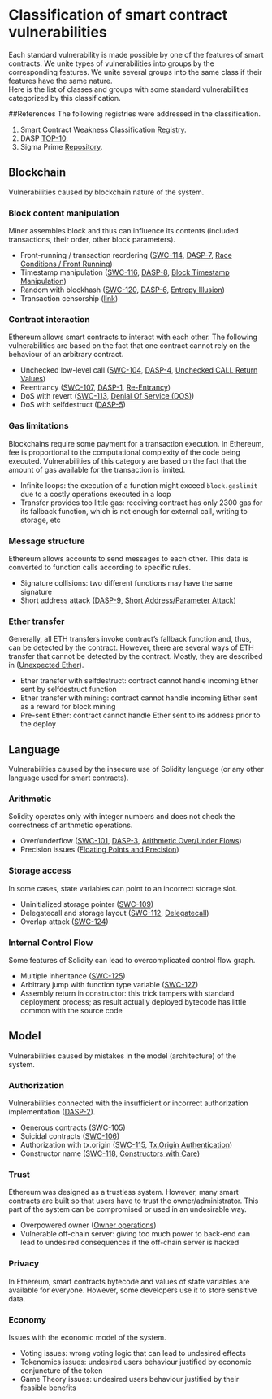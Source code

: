 # Classification of smart contract vulnerabilities
Each standard vulnerability is made possible by one of the features of smart contracts. We unite types of vulnerabilities into groups by the corresponding features. We unite several groups into the same class if their features have the same nature.  
Here is the list of classes and groups with some standard vulnerabilities categorized by this classification.

##References
The following registries were addressed in the classification.
1. Smart Contract Weakness Classification [Registry](https://github.com/SmartContractSecurity/SWC-registry). 
2. DASP [TOP-10](https://dasp.co/index.html).
3. Sigma Prime [Repository](https://github.com/sigp/solidity-security-blog).

## Blockchain
Vulnerabilities caused by blockchain nature of the system.

### Block content manipulation
Miner assembles block and thus can influence its contents (included transactions, their order, other block parameters).
- Front-running / transaction reordering ([SWC-114](https://github.com/SmartContractSecurity/SWC-registry/blob/master/entries/SWC-114.md), [DASP-7](https://dasp.co/#item-7), [Race Conditions / Front Running](https://github.com/sigp/solidity-security-blog#race-conditions--front-running-1))
- Timestamp manipulation ([SWC-116](https://github.com/SmartContractSecurity/SWC-registry/blob/master/entries/SWC-116.md), [DASP-8](https://dasp.co/#item-8), [Block Timestamp Manipulation](https://github.com/sigp/solidity-security-blog#block-timestamp-manipulation-1))
- Random with blockhash ([SWC-120](https://github.com/SmartContractSecurity/SWC-registry/blob/master/entries/SWC-120.md), [DASP-6](https://dasp.co/#item-6), [Entropy Illusion](https://github.com/sigp/solidity-security-blog#entropy-illusion-1))
- Transaction censorship ([link](https://blog.ethereum.org/2015/06/06/the-problem-of-censorship/))

### Contract interaction
Ethereum allows smart contracts to interact with each other. The following vulnerabilities are based on the fact that one contract cannot rely on the behaviour of an arbitrary contract.
- Unchecked low-level call ([SWC-104](https://github.com/SmartContractSecurity/SWC-registry/blob/master/entries/SWC-104.md), [DASP-4](https://dasp.co/#item-4), [Unchecked CALL Return Values](https://github.com/sigp/solidity-security-blog#unchecked-call-return-values-1))
- Reentrancy ([SWC-107](https://github.com/SmartContractSecurity/SWC-registry/blob/master/entries/SWC-107.md), [DASP-1](https://dasp.co/#item-1), [Re-Entrancy](https://github.com/sigp/solidity-security-blog#re-entrancy))
- DoS with revert ([SWC-113](https://github.com/SmartContractSecurity/SWC-registry/blob/master/entries/SWC-113.md), [Denial Of Service (DOS)](https://github.com/sigp/solidity-security-blog#denial-of-service-dos-1))
- DoS with selfdestruct ([DASP-5](https://dasp.co/#item-5))

### Gas limitations
Blockchains require some payment for a transaction execution. In Ethereum, fee is proportional to the computational complexity of the code being executed. Vulnerabilities of this category are based on the fact that the amount of gas available for the transaction is limited.
- Infinite loops: the execution of a function might exceed `block.gaslimit` due to a costly operations executed in a loop
- Transfer provides too little gas: receiving contract has only 2300 gas for its fallback function, which is not enough for external call, writing to storage, etc

### Message structure
Ethereum allows accounts to send messages to each other. This data is converted to function calls according to specific rules.
- Signature collisions: two different functions may have the same signature
- Short address attack ([DASP-9](https://dasp.co/#item-9), [Short Address/Parameter Attack](https://github.com/sigp/solidity-security-blog#short-addressparameter-attack-1))

### Ether transfer
Generally, all ETH transfers invoke contract’s fallback function and, thus, can be detected by the contract. However, there are several ways of ETH transfer that cannot be detected by the contract. Mostly, they are described in ([Unexpected Ether](https://github.com/sigp/solidity-security-blog#unexpected-ether-1)).
- Ether transfer with selfdestruct: contract cannot handle incoming Ether sent by selfdestruct function
- Ether transfer with mining: contract cannot handle incoming Ether sent as a reward for block mining
- Pre-sent Ether: contract cannot handle Ether sent to its address prior to the deploy

## Language
Vulnerabilities caused by the insecure use of Solidity language (or any other language used for smart contracts).

### Arithmetic
Solidity operates only with integer numbers and does not check the correctness of arithmetic operations.
- Over/underflow ([SWC-101](https://github.com/SmartContractSecurity/SWC-registry/blob/master/entries/SWC-101.md), [DASP-3](https://dasp.co/#item-3), [Arithmetic Over/Under Flows](https://github.com/sigp/solidity-security-blog#arithmetic-overunder-flows))
- Precision issues ([Floating Points and Precision](https://github.com/sigp/solidity-security-blog#floating-points-and-precision))

### Storage access
In some cases, state variables can point to an incorrect storage slot.
- Uninitialized storage pointer ([SWC-109](https://github.com/SmartContractSecurity/SWC-registry/blob/master/entries/SWC-109.md))
- Delegatecall and storage layout ([SWC-112](https://github.com/SmartContractSecurity/SWC-registry/blob/master/entries/SWC-112.md), [Delegatecall](https://github.com/sigp/solidity-security-blog#delegatecall-1))
- Overlap attack ([SWC-124](https://github.com/SmartContractSecurity/SWC-registry/blob/master/entries/SWC-124.md))

### Internal Control Flow
Some features of Solidity can lead to overcomplicated control flow graph.
- Multiple inheritance ([SWC-125](https://github.com/SmartContractSecurity/SWC-registry/blob/master/entries/SWC-125.md))
- Arbitrary jump with function type variable ([SWC-127](https://github.com/SmartContractSecurity/SWC-registry/blob/master/entries/SWC-127.md))
- Assembly return in constructor: this trick tampers with standard deployment process; as result actually deployed bytecode has little common with the source code

## Model
Vulnerabilities caused by mistakes in the model (architecture) of the system.

### Authorization
Vulnerabilities connected with the insufficient or incorrect authorization implementation ([DASP-2](https://dasp.co/#item-2)).
- Generous contracts ([SWC-105](https://github.com/SmartContractSecurity/SWC-registry/blob/master/entries/SWC-105.md))
- Suicidal contracts ([SWC-106](https://github.com/SmartContractSecurity/SWC-registry/blob/master/entries/SWC-106.md))
- Authorization with tx.origin ([SWC-115](https://github.com/SmartContractSecurity/SWC-registry/blob/master/entries/SWC-115.md), [Tx.Origin Authentication](https://github.com/sigp/solidity-security-blog#txorigin-authentication-1))
- Constructor name ([SWC-118](https://github.com/SmartContractSecurity/SWC-registry/blob/master/entries/SWC-118.md), [Constructors with Care](https://github.com/sigp/solidity-security-blog#constructors-with-care-))

### Trust
Ethereum was designed as a trustless system. However, many smart contracts are built so that users have to trust the owner/administrator. This part of the system can be compromised or used in an undesirable way.
- Overpowered owner ([Owner operations](https://github.com/sigp/solidity-security-blog#dos))
- Vulnerable off-chain server: giving too much power to back-end can lead to undesired consequences if the off-chain server is hacked

### Privacy
In Ethereum, smart contracts bytecode and values of state variables are available for everyone. However, some developers use it to store sensitive data.

### Economy
Issues with the economic model of the system.
- Voting issues: wrong voting logic that can lead to undesired effects
- Tokenomics issues: undesired users behaviour justified by economic conjuncture of the token
- Game Theory issues: undesired users behaviour justified by their feasible benefits